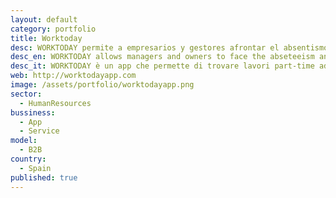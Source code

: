 ```yaml
---
layout: default
category: portfolio
title: Worktoday
desc: WORKTODAY permite a empresarios y gestores afrontar el absentismo laboral e incidentes en el momento. El negocio está centrado en catering, restaurantes y tiendas de retail. 
desc_en: WORKTODAY allows managers and owners to face the abseteeism and incidentals problema just in time. Their family businesses are related to catering, restaurants and retail shops
desc_it: WORKTODAY è un app che permette di trovare lavori part-time adatte al tuo profilo professionale.
web: http://worktodayapp.com
image: /assets/portfolio/worktodayapp.png
sector: 
  - HumanResources
bussiness: 
  - App
  - Service
model:
  - B2B
country: 
  - Spain
published: true
---
```

